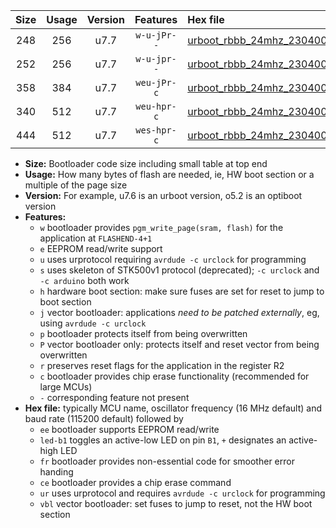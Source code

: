 |Size|Usage|Version|Features|Hex file|
|:-:|:-:|:-:|:-:|:--|
|248|256|u7.7|`w-u-jPr--`|[urboot_rbbb_24mhz_230400bps_led+b5_ur_vbl.hex](https://raw.githubusercontent.com/stefanrueger/urboot.hex/main/boards/rbbb/fcpu_24mhz/230400_bps/urboot_rbbb_24mhz_230400bps_led+b5_ur_vbl.hex)|
|252|256|u7.7|`w-u-jpr--`|[urboot_rbbb_24mhz_230400bps_led+b5_fr_ur_vbl.hex](https://raw.githubusercontent.com/stefanrueger/urboot.hex/main/boards/rbbb/fcpu_24mhz/230400_bps/urboot_rbbb_24mhz_230400bps_led+b5_fr_ur_vbl.hex)|
|358|384|u7.7|`weu-jPr-c`|[urboot_rbbb_24mhz_230400bps_ee_led+b5_fr_ce_ur_vbl.hex](https://raw.githubusercontent.com/stefanrueger/urboot.hex/main/boards/rbbb/fcpu_24mhz/230400_bps/urboot_rbbb_24mhz_230400bps_ee_led+b5_fr_ce_ur_vbl.hex)|
|340|512|u7.7|`weu-hpr-c`|[urboot_rbbb_24mhz_230400bps_ee_led+b5_fr_ce_ur.hex](https://raw.githubusercontent.com/stefanrueger/urboot.hex/main/boards/rbbb/fcpu_24mhz/230400_bps/urboot_rbbb_24mhz_230400bps_ee_led+b5_fr_ce_ur.hex)|
|444|512|u7.7|`wes-hpr-c`|[urboot_rbbb_24mhz_230400bps_ee_led+b5_fr_ce.hex](https://raw.githubusercontent.com/stefanrueger/urboot.hex/main/boards/rbbb/fcpu_24mhz/230400_bps/urboot_rbbb_24mhz_230400bps_ee_led+b5_fr_ce.hex)|

- **Size:** Bootloader code size including small table at top end
- **Usage:** How many bytes of flash are needed, ie, HW boot section or a multiple of the page size
- **Version:** For example, u7.6 is an urboot version, o5.2 is an optiboot version
- **Features:**
  + `w` bootloader provides `pgm_write_page(sram, flash)` for the application at `FLASHEND-4+1`
  + `e` EEPROM read/write support
  + `u` uses urprotocol requiring `avrdude -c urclock` for programming
  + `s` uses skeleton of STK500v1 protocol (deprecated); `-c urclock` and `-c arduino` both work
  + `h` hardware boot section: make sure fuses are set for reset to jump to boot section
  + `j` vector bootloader: applications *need to be patched externally*, eg, using `avrdude -c urclock`
  + `p` bootloader protects itself from being overwritten
  + `P` vector bootloader only: protects itself and reset vector from being overwritten
  + `r` preserves reset flags for the application in the register R2
  + `c` bootloader provides chip erase functionality (recommended for large MCUs)
  + `-` corresponding feature not present
- **Hex file:** typically MCU name, oscillator frequency (16 MHz default) and baud rate (115200 default) followed by
  + `ee` bootloader supports EEPROM read/write
  + `led-b1` toggles an active-low LED on pin `B1`, `+` designates an active-high LED
  + `fr` bootloader provides non-essential code for smoother error handing
  + `ce` bootloader provides a chip erase command
  + `ur` uses urprotocol and requires `avrdude -c urclock` for programming
  + `vbl` vector bootloader: set fuses to jump to reset, not the HW boot section
